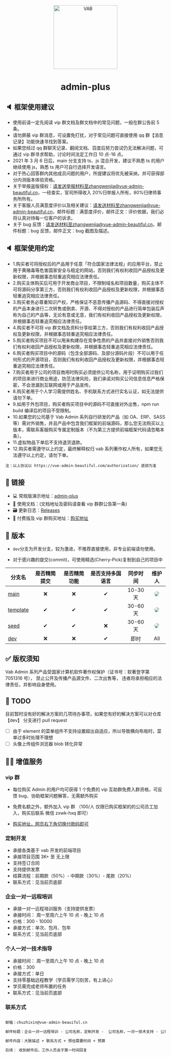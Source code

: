 <div align="center">
<img width="200" src="https://cdn.jsdelivr.net/gh/chuzhixin/image/logo/vab.svg" alt="VAB"/>
<h1>admin-plus</h1>
</div>

## 🔈 框架使用建议

- 使用前请一定先阅读 vip 群文档及群文档中的常见问题，一般在群公告前 5 条。
- 请勿屏蔽 vip 群消息，可设置免打扰，对于常见问题可直接使用 qq 群【消息记录】功能快速寻找到答案。
- 如果您经过 qq 群聊天记录、翻阅文档、百度后努力尝试仍无法解决问题，可通过 vip 群寻求帮助，讨论时间法定工作日 10 点-16 点。
- 2021 年 3 月 6 日后，main 分支支持 ts、js 混合开发，建议不熟悉 ts 的用户继续使用 js，熟悉 ts 用户可自行选择开发语言。
- 对于热心回答群内其他成员问题的用户，所提建议将优先被采纳，并可获得部分内测版本体验资格。
- 关于举报盗版侵权：请发送举报材料至zhangwenjia@vue-admin-beautiful.cn，一经查实，官司所得收入 20%归举报人所有，80%归律师事务所所有。
- 关于客服人员满意度评价以及相关建议：请发送材料至zhangwenjia@vue-admin-beautiful.cn，邮件标题：满意度评价，邮件正文：评价依据，我们必将认真对待每一位客户的诉求。
- 关于 bug 反馈：请发送材料至zhangwenjia@vue-admin-beautiful.cn，邮件标题：bug 反馈，邮件正文：bug 截图及描述。

## 🔈 框架使用约定

- 1.购买者可将授权后的产品用于任意「符合国家法律法规」的应用平台，禁止用于黄赌毒等危害国家安全与稳定的网站，否则我们有权利收回产品授权及更新权限，并根据事态轻重追究相应法律责任。
- 2.购买主体购买后可用于开发商业项目，不限制域名和项目数量，购买主体不可将源码分享第三方，否则我们有权利收回产品授权及更新权限，并根据事态轻重追究相应法律责任。
- 3.购买者务必尊重知识产权，严格保证不恶意传播产品源码、不得直接对授权的产品本身进行二次转售或倒卖、开源、不得对授权的产品进行简单包装后声称为自己的产品等，无论有意或无意，我们有权利收回产品授权及更新权限，并根据事态轻重追究相应法律责任。
- 4.购买者不可将 vip 群文档及资料分享给第三方，否则我们有权利收回产品授权及更新权限，并根据事态轻重追究相应法律责任。
- 5.购买者购买项目不可以用来构建存在竞争性质的产品并直接对外销售否则我们有权利收回产品授权及更新权限，并根据事态轻重追究相应法律责任。
- 6.购买者购买项目中的源码（包含全部源码、及部分源码片段）不可以用于任何形式的开源项目，否则我们有权利收回产品授权及更新权限，并根据事态轻重追究相应法律责任。
- 7.购买者用于公司的项目商用时购买必须提供公司名称，用于证明购买过我们的项目来进行商业用途，防范法律风险，我们承诺对购买公司信息信息严格保密，不会泄漏到互联网或用于产品宣传。
- 8.购买者用于个人学习需提供姓名、手机联系方式进行实名认证，如无法提供请勿下单。
- 9.如用于外包项目，购买者购买项目中的源码不可直接对外出售，npm run build 编译后的项目不受限制。
- 10.如果您的公司基于 Vab Admin 系列自行研发的产品（如 OA、ERP、SASS 等）需对外销售，并且产品中包含我们框架的前端源码，那么您无法购买以上版本，需联系客服购买专属定制版本（不为第三方提供前端框架代码请忽略本条）。
- 11.虚拟物品下单后不支持退货退款。
- 12.购买者需遵守以上约定，最终解释权归 vab 系列著作权人所有，如果您无法遵守以上约定，请勿下单。

```
注：以上协议以 https://vue-admin-beautiful.com/authorization/ 底部为准
```

## 🔗 链接

- 💻 常规版演示地址：[admin-plus](https://vue-admin-beautiful.com/admin-plus/)
- 📝 使用文档：(文档地址及密码请查看 vip 群群公告第一条)
- 🗃 更新日志：[Releases](https://github.com/vue-admin-beautiful/admin-plus/releases)
- 📌 付费版及 vip 群购买地址：[购买地址](https://vue-admin-beautiful.com/authorization/)

## 🌱 版本

- `dev`分支为开发分支，较为激进，不推荐直接使用，非专业前端请勿使用。

- 对于感兴趣的提交(commit)，可使用精选(Cherry-Pick)复制到自己的项目中

| 分支名                                                                      | 是否精简提交 | 是否精简功能 | 是否支持多国语言 | 同步时间 |                                                                                                    维护人                                                                                                    |
| --------------------------------------------------------------------------- | :----------: | :----------: | :--------------: | :------: | :----------------------------------------------------------------------------------------------------------------------------------------------------------------------------------------------------------: |
| [main](https://github.com/vue-admin-beautiful/admin-plus/)                  |      ❌      |      ❌      |        ✔         | 10-30 天 |  <a href="https://github.com/chuzhixin" target="_blank"><img style="border-radius:999px" src="https://avatars3.githubusercontent.com/u/26647258?s=50&u=753921fb23f418996dffd6196e89729fcb2329ed&v=4"/></a>   |
| [template](https://github.com/vue-admin-beautiful/admin-plus/tree/template) |      ✔       |      ✔       |        ✔         | 30-60 天 | <a href="https://github.com/FlowPeakFish" target="_blank"><img style="border-radius:999px" src="https://avatars3.githubusercontent.com/u/29328241?s=50&u=bb0977b405ccf1a101ce4e18e4fb8d958854ca60&v=4"/></a> |
| [seed](https://github.com/vue-admin-beautiful/admin-plus/tree/seed)         |      ✔       |      ✔       |        ❌        | 30-60 天 | <a href="https://github.com/FlowPeakFish" target="_blank"><img style="border-radius:999px" src="https://avatars3.githubusercontent.com/u/29328241?s=50&u=bb0977b405ccf1a101ce4e18e4fb8d958854ca60&v=4"/></a> |
| [dev](https://github.com/vue-admin-beautiful/admin-plus/tree/webpack5)      |      ❌      |      ❌      |        ✔         |   即时   |                                                                                                     All                                                                                                      |

## ✅ 版权须知

Vab Admin 系列产品受国家计算机软件著作权保护（证书号：软著登字第 7051316 号），
禁止公开及传播产品源文件、二次出售等，
违者将承担相应的法律责任，并影响自身使用。

## 📌 TODO

目前暂时没有好的解决方案的几项待办事项，如果您有好的解决方案可以对仓库 【dev】 分支进行 pull request

- [ ] 由于 element 的菜单组件不支持设置超出自适应，所以导致横向布局时，菜单过多时处理不理想
- [ ] 头像上传组件浏览器 blob 转化异常

## 🧑‍💻 增值服务

### vip 群

- 每位购买 Admin 的用户均可获得 1 个免费的 vip 互助群免费入群资格，可反馈 bug、协助框架问题解答，无需额外购买

- 免费名额之外，额外加入 vip 群 （100/人 仅限已购买框架的的公司员工加入，购买后联系 微信 zxwk-hxq 即可）

- [购买地址，网页右下角切换付款码即可](https://vue-admin-beautiful.com/authorization/)

### 定制开发

- 承接各类基于 vab 开发的前端项目
- 承接项目范围 3K+ 至 无上限
- 支持签订合同
- 支持提供发票
- 结算流程：前期款（50%）- 中期款（30%）- 尾款（20%）
- 联系方式：见当前页底部

### 企业一对一远程培训

- 承接一对一远程培训服务（支持提供发票）
- 承接时间： 周一至周六上午 10 点 - 晚上 10 点
- 价格：300 - 10000
- 承接方式：单次、包月、包年
- 联系方式：见当前页底部

### 个人一对一技术指导

- 承接时间： 周一至周六上午 10 点 - 晚上 10 点
- 价格：300
- 承接方式：单日
- 支持零基础远程教学（学员需学习刻苦，有上进心）
- 学员需完成老师布置的任务
- 联系方式：见当前页底部

### 联系方式

```txt

邮箱：chuzhixin@vue-admin-beauiful.cn

邮件标题：企业一对一远程培训 - 公司名称，定制开发 -  公司名称，一对一技术支持 - 公司名称

邮件内容：大致描述 + 联系方式 + 预估需要时间 + 预算

后续： 收到邮件后，工作人员会于第一时间回复

```
